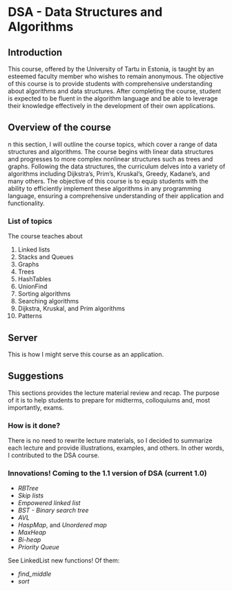 # DSA - Data Structures and Algorithms

## Introduction

This course, offered by the University of Tartu in Estonia, is taught by an esteemed
faculty member who wishes to remain anonymous. The objective of this course is to
provide students with comprehensive understanding about algorithms and data structures.
After completing the course, student is expected to be fluent in the algorithm language
and be able to leverage their knowledge effectively in the development of
their own applications.

## Overview of the course

n this section, I will outline the course topics, which cover a range of data structures
and algorithms. The course begins with linear data structures and progresses to more
complex nonlinear structures such as trees and graphs. Following the data structures,
the curriculum delves into a variety of algorithms including Dijkstra’s,
Prim’s, Kruskal’s, Greedy, Kadane’s, and many others. The objective of this course is
to equip students with the ability to efficiently implement these algorithms in any
programming language, ensuring a comprehensive understanding of their application and
functionality.

### List of topics

The course teaches about

1. Linked lists
2. Stacks and Queues
3. Graphs
4. Trees
5. HashTables
6. UnionFind
7. Sorting algorithms
8. Searching algorithms
9. Dijkstra, Kruskal, and Prim algorithms
10. Patterns


## Server

This is how I might serve this course as an application.

## Suggestions

This sections provides the lecture material review and recap. The purpose of it is to help
students to prepare for midterms, colloquiums and, most importantly, exams.

### How is it done?

There is no need to rewrite lecture materials, so I decided to summarize each lecture
and provide illustrations, examples, and others. In other words, I contributed to the
DSA course.


### Innovations! Coming to the 1.1 version of DSA (current 1.0)

- *RBTree*
- *Skip lists*
- *Empowered linked list*
- *BST - Binary search tree*
- *AVL*
- *HaspMap*, and *Unordered map*
- *MaxHeap*
- *Bi-heap*
- *Priority Queue*

See LinkedList new functions! Of them:

- *find_middle*
- *sort*


